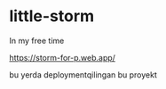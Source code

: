 # little-storm
In my free time


https://storm-for-p.web.app/

bu yerda deploymentqilingan bu proyekt
